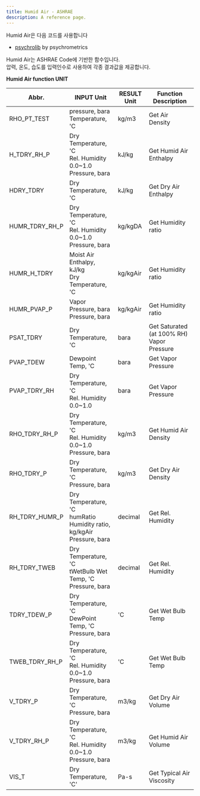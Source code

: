 ```yaml
---
title: Humid Air - ASHRAE
description: A reference page.
---
```


Humid Air은 다음 코드를 사용합니다
- [psychrolib](https://github.com/psychrometrics/psychrolib) by psychrometrics

Humid Air는 ASHRAE Code에 기반한 함수입니다.   
압력, 온도, 습도를 입력인수로 사용하여 각종 결과값을 제공합니다.



**Humid Air function UNIT**

|Abbr.|INPUT Unit|RESULT Unit|Function Description|
|-----|------|------|--------------------|
|RHO_PT_TEST   |pressure, bara <br>Temperature, 'C<br>             |kg/m3 |Get Air Density|
|H_TDRY_RH_P   |Dry Temperature, 'C <br> Rel. Humidity 0.0~1.0 <br> Pressure, bara|kJ/kg|Get Humid Air Enthalpy|
|HDRY_TDRY     |Dry Temperature, 'C                                 |kJ/kg       |Get Dry Air Enthalpy|
|HUMR_TDRY_RH_P|Dry Temperature, 'C <br> Rel. Humidity 0.0~1.0 <br> Pressure, bara  |kg/kgDA|Get Humidity ratio|
|HUMR_H_TDRY   |Moist Air Enthalpy, kJ/kg <br> Dry Temperature, 'C  |kg/kgAir|Get Humidity ratio|
|HUMR_PVAP_P   |Vapor Pressure, bara <br> Pressure, bara    |kg/kgAir|Get Humidity ratio|
|PSAT_TDRY     |Dry Temperature, 'C         | bara|Get Saturated (at 100% RH) Vapor Pressure|
|PVAP_TDEW     |Dewpoint Temp, 'C    | bara|Get Vapor Pressure|
|PVAP_TDRY_RH  |Dry Temperature, 'C <br> Rel. Humidity 0.0~1.0 | bara|Get Vapor Pressure|
|RHO_TDRY_RH_P |Dry Temperature, 'C <br> Rel. Humidity 0.0~1.0 <br> Pressure, bara  |kg/m3|Get Humid Air Density|
|RHO_TDRY_P    |Dry Temperature, 'C <br> Pressure, bara | kg/m3|Get Dry Air Density|
|RH_TDRY_HUMR_P|Dry Temperature, 'C <br> humRatio Humidity ratio, kg/kgAir <br> Pressure, bara  |decimal|Get Rel. Humidity|
|RH_TDRY_TWEB  |Dry Temperature, 'C <br> tWetBulb Wet Temp, 'C <br> Pressure, bara           |decimal|Get Rel. Humidity|
|TDRY_TDEW_P   |Dry Temperature, 'C <br> DewPoint Temp, 'C  <br> Pressure, bara |'C |Get Wet Bulb Temp|
|TWEB_TDRY_RH_P|Dry Temperature, 'C <br> Rel. Humidity 0.0~1.0 <br> Pressure, bara|'C|Get Wet Bulb Temp|
|V_TDRY_P      |Dry Temperature, 'C <br> Pressure, bara |   m3/kg|Get Dry Air Volume|
|V_TDRY_RH_P   |Dry Temperature, 'C <br> Rel. Humidity 0.0~1.0 <br> Pressure, bara| m3/kg   |Get Humid Air Volume|
|VIS_T         |Dry Temperature, 'C'     |  Pa-s|Get Typical Air Viscosity